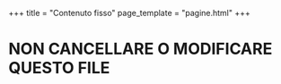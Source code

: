 +++
title = "Contenuto fisso"
page_template = "pagine.html"
+++
# NON CANCELLARE O MODIFICARE QUESTO FILE
